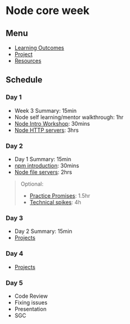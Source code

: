 # Node core week

## Menu

- [Learning Outcomes](./learning-outcomes.md)
- [Project](./project.md)
- [Resources](./resources)

## Schedule

### Day 1

- Week 3 Summary: 15min
- Node self learning/mentor walkthrough: 1hr
- [Node Intro Workshop](https://github.com/WebAhead/node-introduction): 30mins
- [Node HTTP servers](https://github.com/oliverjam/node-http-server): 3hrs


### Day 2

- Day 1 Summary: 15min
- [npm introduction](https://github.com/WebAhead/npm-introduction): 30mins
- [Node file servers](https://github.com/WebAhead/node-file-server): 2hrs
> Optional:
> - [Practice Promises](https://github.com/oliverjam/promise-practice): 1.5hr
> - [Technical spikes](./spikes.md): 4h

### Day 3

- Day 2 Summary: 15min
- [Projects](./project.md)

### Day 4
- [Projects](./project.md)

### Day 5

- Code Review
- Fixing issues
- Presentation
- SGC
